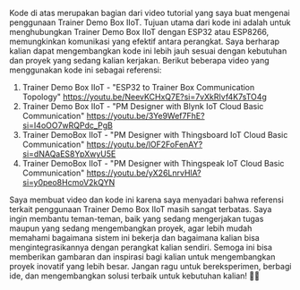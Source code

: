 Kode di atas merupakan bagian dari video tutorial yang saya buat mengenai penggunaan Trainer Demo Box IIoT. Tujuan utama dari kode ini adalah untuk menghubungkan Trainer Demo Box IIoT dengan ESP32 atau ESP8266, memungkinkan komunikasi yang efektif antara perangkat. Saya berharap kalian dapat mengembangkan kode ini lebih jauh sesuai dengan kebutuhan dan proyek yang sedang kalian kerjakan.
Berikut beberapa video yang menggunakan kode ini sebagai referensi:
1. Trainer Demo Box IIoT - "ESP32 to Trainer Box Communication Topology"
   https://youtu.be/NeevKCHxQ7E?si=7vXkRIvf4K7sTO4g
3. Trainer Demo Box IIoT - "PM Designer with Blynk IoT Cloud Basic Communication"
   https://youtu.be/3Ye9Wef7FhE?si=I4oOO7wRQPdc_PgB
4. Trainer DemoBox IIoT - "PM Designer with Thingsboard IoT Cloud Basic Communication"
   https://youtu.be/lOF2FoFenAY?si=dNAQaES8YpXwyU5E
5. Trainer DemoBox IIoT - "PM Designer with Thingspeak IoT Cloud Basic Communication"
   https://youtu.be/yX26LnrvHlA?si=y0peo8HcmoV2kQYN
   
Saya membuat video dan kode ini karena saya menyadari bahwa referensi terkait penggunaan Trainer Demo Box IIoT masih sangat terbatas. Saya ingin membantu teman-teman, baik yang sedang mengerjakan tugas maupun yang sedang mengembangkan proyek, agar lebih mudah memahami bagaimana sistem ini bekerja dan bagaimana kalian bisa mengintegrasikannya dengan perangkat kalian sendiri.
Semoga ini bisa memberikan gambaran dan inspirasi bagi kalian untuk mengembangkan proyek inovatif yang lebih besar. Jangan ragu untuk bereksperimen, berbagi ide, dan mengembangkan solusi terbaik untuk kebutuhan kalian! 🚀💡
